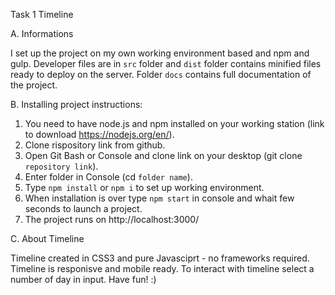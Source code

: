 Task 1 Timeline

A. Informations

I set up the project on my own working environment based and npm and gulp. Developer files are in `src` folder and `dist` folder contains minified files ready to deploy on the server. Folder `docs` contains full documentation of the project.

B. Installing project instructions:

   1. You need to have node.js and npm installed on your working station (link to download https://nodejs.org/en/).
   2. Clone rispository link from github.
   3. Open Git Bash or Console and clone link on your desktop (git clone `repository link`).
   4. Enter folder in Console (cd `folder name`).
   5. Type `npm install` or `npm i` to set up working environment.
   6. When installation is over type `npm start` in console and whait few seconds to launch a project.
   7. The project runs on http://localhost:3000/

C. About Timeline

Timeline created in CSS3 and pure Javasciprt - no frameworks required. Timeline is responisve and mobile ready. To interact with timeline select a number of day in input. Have fun! :)
